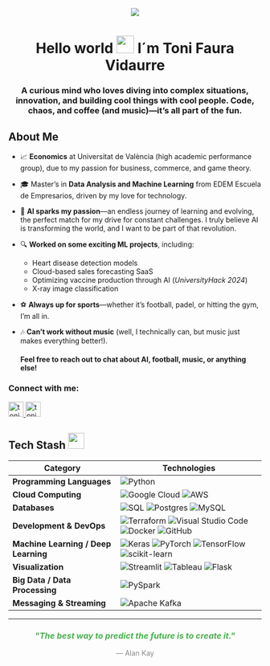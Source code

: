 <p align="center">
    <img src="https://readme-typing-svg.herokuapp.com/?lines=%3E+AI+%26+Machine+Learning+Engineer%20%7C%20Data+Scientist;%3E+Economist%20%7C%20e-Com&center=true&width=700&height=45&speed=50&pause=1000&color=%2328a745">
</p>

<h1 align="center">Hello world <img src="https://media.giphy.com/media/hvRJCLFzcasrR4ia7z/giphy.gif" width="35"> I´m Toni Faura Vidaurre </h1>

<h3 align="center">A curious mind who loves diving into complex situations, innovation, and building cool things with cool people.  
Code, chaos, and coffee (and music)—it’s all part of the fun.</h3>

## About Me

- 📈 **Economics** at Universitat de València (high academic performance group), due to my passion for business, commerce, and game theory.
- 🎓 Master’s in **Data Analysis and Machine Learning** from EDEM Escuela de Empresarios, driven by my love for technology.
- 🤖 **AI sparks my passion**—an endless journey of learning and evolving, the perfect match for my drive for constant challenges. I truly believe AI is transforming the world, and I want to be part of that revolution.
- 🔍 **Worked on some exciting ML projects**, including:
	- Heart disease detection models
	- Cloud-based sales forecasting SaaS
	- Optimizing vaccine production through AI (_UniversityHack 2024_)
	- X-ray image classification
- ⚽ **Always up for sports**—whether it’s football, padel, or hitting the gym, I’m all in.
- 🎶 **Can’t work without music** (well, I technically can, but music just makes everything better!).

   #### **Feel free to reach out** to chat about AI, football, music, or anything else!

<h3 align="left">Connect with me:</h3>
<p align="left">
  <!-- LinkedIn -->
  <a href="https://www.linkedin.com/in/toni-faura-vidaurre-9379a6306/" target="blank">
    <img src="https://img.shields.io/badge/LinkedIn-%230A66C2?style=flat-square&logo=linkedin&logoColor=white" alt="toni-faura-vidaurre" height="30" />
  </a>

  <!-- Gmail -->
  <a href="mailto:tonifaura01@gmail.com" target="blank">
    <img src="https://img.shields.io/badge/Gmail-D14836?style=flat-square&logo=gmail&logoColor=white" alt="toni-faura-vidaurre" height="30" />
  </a>
</p>

## Tech Stash <img src="https://media2.giphy.com/media/QssGEmpkyEOhBCb7e1/giphy.gif?cid=ecf05e47a0n3gi1bfqntqmob8g9aid1oyj2wr3ds3mg700bl&rid=giphy.gif" width="32px">

| **Category**                 | **Technologies**                                                                                                                                                                                                                   |
|------------------------------|---------------------------------------------------------------------------------------------------------------------------------------------------------------------------------------------|
| **Programming Languages**    | ![Python](https://img.shields.io/badge/Python-3776AB?style=flat-square&logo=python&logoColor=white)                                                                                        |
| **Cloud Computing**          | ![Google Cloud](https://img.shields.io/badge/Google%20Cloud-%234285F4?style=flat-square&logo=google-cloud&logoColor=white) ![AWS](https://img.shields.io/badge/AWS-%23FF9900?style=flat-square&logo=amazon-web-services&logoColor=white) |
| **Databases**                | ![SQL](https://img.shields.io/badge/SQL-003B57?style=flat-square&logo=postgresql&logoColor=white) ![Postgres](https://img.shields.io/badge/Postgres-%23316192?style=flat-square&logo=postgresql&logoColor=white) ![MySQL](https://img.shields.io/badge/MySQL-4479A1?style=flat-square&logo=mysql&logoColor=white) |
| **Development & DevOps**     | ![Terraform](https://img.shields.io/badge/Terraform-%235835CC?style=flat-square&logo=terraform&logoColor=white) ![Visual Studio Code](https://img.shields.io/badge/VS%20Code-0078D7?style=flat-square&logo=visual-studio-code&logoColor=white) ![Docker](https://img.shields.io/badge/Docker-2496ED?style=flat-square&logo=docker&logoColor=white) ![GitHub](https://img.shields.io/badge/GitHub-%23121011?style=flat-square&logo=github&logoColor=white) |
| **Machine Learning / Deep Learning** | ![Keras](https://img.shields.io/badge/Keras-D00000?style=flat-square&logo=keras&logoColor=white) ![PyTorch](https://img.shields.io/badge/PyTorch-EA4E2C?style=flat-square&logo=pytorch&logoColor=white) ![TensorFlow](https://img.shields.io/badge/TensorFlow-FF6F00?style=flat-square&logo=tensorflow&logoColor=white) ![scikit-learn](https://img.shields.io/badge/scikit--learn-F7931E?style=flat-square&logo=scikitlearn&logoColor=white) |
| **Visualization**            | ![Streamlit](https://img.shields.io/badge/Streamlit-FF4B4B?style=flat-square&logo=streamlit&logoColor=white) ![Tableau](https://img.shields.io/badge/Tableau-E97627?style=flat-square&logo=tableau&logoColor=white) ![Flask](https://img.shields.io/badge/Flask-000?style=flat-square&logo=flask&logoColor=white) |
| **Big Data / Data Processing** | ![PySpark](https://img.shields.io/badge/PySpark-E25A1C?style=flat-square&logo=apachespark&logoColor=white)                                                                                                                     |
| **Messaging & Streaming**    | ![Apache Kafka](https://img.shields.io/badge/Apache%20Kafka-000?style=flat-square&logo=apachekafka&logoColor=white)                                                                          |



<hr>
<h3 align="center" style="color:#4CAF50;"><i>"The best way to predict the future is to create it."</i></h3>
<p align="center" style="color:#888;">— Alan Kay</p>

